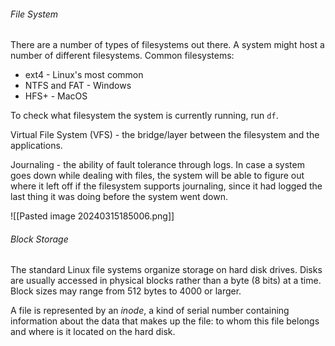 ###### File System
There are a number of types of filesystems out there. A system might host a number of different filesystems.
Common filesystems:
- ext4 - Linux's most common
- NTFS and FAT - Windows
- HFS+ - MacOS

To check what filesystem the system is currently running, run `df`.

Virtual File System (VFS) - the bridge/layer between the filesystem and the applications.

Journaling - the ability of fault tolerance through logs. In case a system goes down while dealing with files, the system will be able to figure out where it left off if the filesystem supports journaling, since it had logged the last thing it was doing before the system went down. 

![[Pasted image 20240315185006.png]]

###### Block Storage
The standard Linux file systems organize storage on hard disk drives. 
Disks are usually accessed in physical blocks rather than a byte (8 bits) at a time. Block sizes may range from 512 bytes to 4000 or larger.

A file is represented by an *inode*, a kind of serial number containing information about the data that makes up the file: to whom this file belongs and where is it located on the hard disk.
